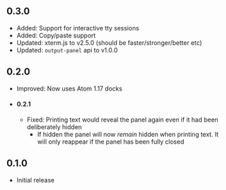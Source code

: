 ## 0.3.0
* Added: Support for interactive tty sessions
* Added: Copy/paste support
* Updated: xterm.js to v2.5.0 (should be faster/stronger/better etc)
* Updated: `output-panel` api to v1.0.0

## 0.2.0
* Improved: Now uses Atom 1.17 docks
* #### 0.2.1
	* Fixed: Printing text would reveal the panel again even if it had been deliberately hidden
		* If hidden the panel will now *remain* hidden when printing text. It will only reappear if the panel has been fully closed

## 0.1.0
* Initial release
